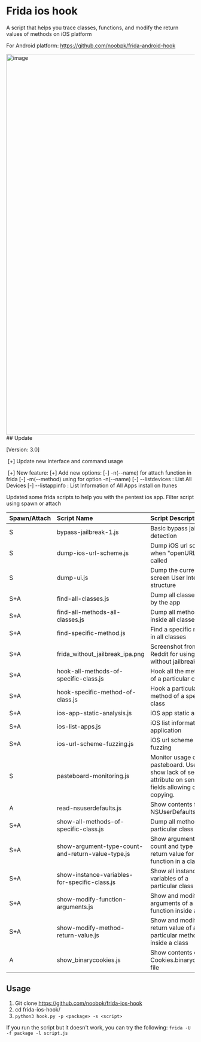 # Frida ios hook
A script that helps you trace classes, functions, and modify the return values of methods on iOS platform

For Android platform: https://github.com/noobpk/frida-android-hook

<img width="1018" alt="image" src="https://user-images.githubusercontent.com/31820707/89362090-2983ef80-d6f7-11ea-9f53-e28e3120be5e.png">
## Update

[Version: 3.0]

​	[+] Update new interface and command usage

​	[+] New feature:
        [+] Add new options: 
            [-] -n(--name) for attach function in frida
            [-] -m(--method) using for option -n(--name)
            [-] --listdevices : List All Devices
            [-] --listappinfo : List Information of All Apps install on Itunes

Updated some frida scripts to help you with the pentest ios app. Filter script using spawn or attach 

|Spawn/Attach|Script Name| Script Description|
|:---|:---|:---|
|S|bypass-jailbreak-1.js|Basic bypass jailbreak detection|
|S|dump-ios-url-scheme.js|Dump iOS url scheme when "openURL" is called|
|S|dump-ui.js|Dump the current on-screen User Interface structure|
|S+A|find-all-classes.js|Dump all classes used by the app|
|S+A|find-all-methods-all-classes.js|Dump all methods inside all classes|
|S+A|find-specific-method.js|Find a specific method in all classes|
|S+A|frida_without_jailbreak_ipa.png|Screenshot from Reddit for using Frida without jailbreak|
|S+A|hook-all-methods-of-specific-class.js|Hook all the methods of a particular class|
|S+A|hook-specific-method-of-class.js|Hook a particular method of a specific class|
|S+A|ios-app-static-analysis.js|iOS app static analysis|
|S+A|ios-list-apps.js|iOS list information application|
|S+A|ios-url-scheme-fuzzing.js|iOS url scheme fuzzing|
|S|pasteboard-monitoring.js|Monitor usage of pasteboard. Useful to show lack of secure attribute on sensitive fields allowing data copying.|
|A|read-nsuserdefaults.js|Show contents fo NSUserDefaults|
|S+A|show-all-methods-of-specific-class.js|Dump all methods of a particular class|
|S+A|show-argument-type-count-and-return-value-type.js|Show argument type & count and type of return value for a function in a class|
|S+A|show-instance-variables-for-specific-class.js|Show all instance variables of a particular class|
|S+A|show-modify-function-arguments.js|Show and modify arguments of a function inside a class|
|S+A|show-modify-method-return-value.js|Show and modify return value of a particular method inside a class|
|A|show_binarycookies.js|Show contents of Cookies.binarycookies file|

## Usage
1. Git clone https://github.com/noobpk/frida-ios-hook
1. cd frida-ios-hook/
1. ```python3 hook.py -p <package> -s <script>```

If you run the script but it doesn't work, you can try the following:
```frida -U -f package -l script.js```
